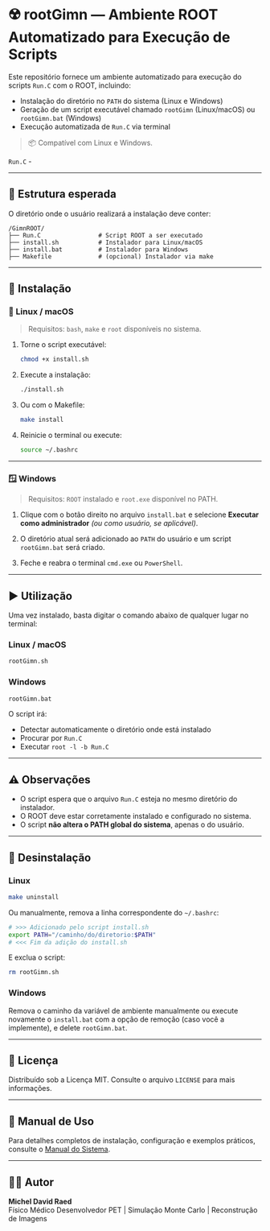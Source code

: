 # ☢️ rootGimn — Ambiente ROOT Automatizado para Execução de Scripts

Este repositório fornece um ambiente automatizado para execução do scripts `Run.C` com o ROOT, incluindo:

- Instalação do diretório no `PATH` do sistema (Linux e Windows)
- Geração de um script executável chamado `rootGimn` (Linux/macOS) ou `rootGimn.bat` (Windows)
- Execução automatizada de `Run.C` via terminal

 > 📦 Compatível com Linux e Windows.

`Run.C` - 

---

## 📁 Estrutura esperada

O diretório onde o usuário realizará a instalação deve conter:

```
/GimnROOT/
├── Run.C                # Script ROOT a ser executado
├── install.sh           # Instalador para Linux/macOS
├── install.bat          # Instalador para Windows
├── Makefile             # (opcional) Instalador via make
```

---

## 🔧 Instalação

### 🐧 Linux / macOS

> Requisitos: `bash`, `make` e `root` disponíveis no sistema.

1. Torne o script executável:
   ```bash
   chmod +x install.sh
   ```

2. Execute a instalação:
   ```bash
   ./install.sh
   ```

3. Ou com o Makefile:
   ```bash
   make install
   ```

4. Reinicie o terminal ou execute:
   ```bash
   source ~/.bashrc
   ```

---

### 🪟 Windows

> Requisitos: `ROOT` instalado e `root.exe` disponível no PATH.

1. Clique com o botão direito no arquivo `install.bat` e selecione **Executar como administrador** *(ou como usuário, se aplicável)*.

2. O diretório atual será adicionado ao `PATH` do usuário e um script `rootGimn.bat` será criado.

3. Feche e reabra o terminal `cmd.exe` ou `PowerShell`.

---

## ▶️ Utilização

Uma vez instalado, basta digitar o comando abaixo de qualquer lugar no terminal:

### Linux / macOS

```bash
rootGimn.sh
```

### Windows

```cmd
rootGimn.bat
```

O script irá:

- Detectar automaticamente o diretório onde está instalado
- Procurar por `Run.C`
- Executar `root -l -b Run.C`

---

## ⚠️ Observações

- O script espera que o arquivo `Run.C` esteja no mesmo diretório do instalador.
- O ROOT deve estar corretamente instalado e configurado no sistema.
- O script **não altera o PATH global do sistema**, apenas o do usuário.

---

## 🧼 Desinstalação

### Linux

```bash
make uninstall
```

Ou manualmente, remova a linha correspondente do `~/.bashrc`:

```bash
# >>> Adicionado pelo script install.sh
export PATH="/caminho/do/diretorio:$PATH"
# <<< Fim da adição do install.sh
```

E exclua o script:

```bash
rm rootGimn.sh
```

### Windows

Remova o caminho da variável de ambiente manualmente ou execute novamente o `install.bat` com a opção de remoção (caso você a implemente), e delete `rootGimn.bat`.

---

## 📜 Licença

Distribuído sob a Licença MIT. Consulte o arquivo `LICENSE` para mais informações.

---

## 📖 Manual de Uso

Para detalhes completos de instalação, configuração e exemplos práticos, consulte o [Manual do Sistema](https://github.com/michelraed/GimnRoot/blob/main/LongReadme.md).

---

## 👨‍🔬 Autor

**Michel David Raed**  
Físico Médico 
Desenvolvedor PET | Simulação Monte Carlo | Reconstrução de Imagens
